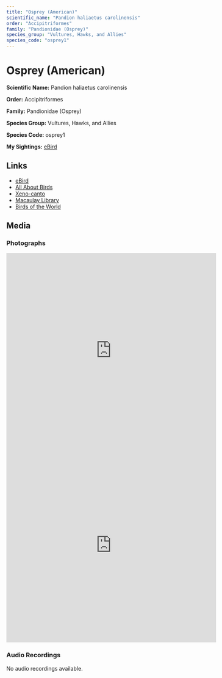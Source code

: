 ```yaml
---
title: "Osprey (American)"
scientific_name: "Pandion haliaetus carolinensis"
order: "Accipitriformes"
family: "Pandionidae (Osprey)"
species_group: "Vultures, Hawks, and Allies"
species_code: "osprey1"
---
```


# Osprey (American)

**Scientific Name:** Pandion haliaetus carolinensis

**Order:** Accipitriformes

**Family:** Pandionidae (Osprey)

**Species Group:** Vultures, Hawks, and Allies

**Species Code:** osprey1

**My Sightings:** [eBird](https://ebird.org/lifelist?r=world&time=life&spp=osprey1)

## Links
* [eBird](https://ebird.org/species/osprey1) 
* [All About Birds](https://www.allaboutbirds.org/guide/osprey1) 
* [Xeno-canto](https://www.xeno-canto.org/species/osprey1) 
* [Macaulay Library](https://search.macaulaylibrary.org/catalog?taxonCode=osprey1&sort=rating_rank_desc)
* [Birds of the World](https://birdsoftheworld.org/bow/species/osprey1)

## Media
### Photographs
<iframe src="https://macaulaylibrary.org/asset/625745134/embed" width="550" height="510" frameborder="0" allowfullscreen></iframe>
<iframe src="https://macaulaylibrary.org/asset/625745135/embed" width="550" height="510" frameborder="0" allowfullscreen></iframe>

### Audio Recordings
No audio recordings available.
